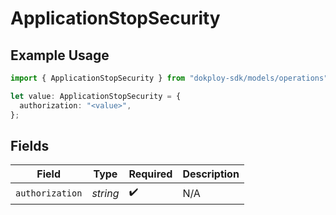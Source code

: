# ApplicationStopSecurity

## Example Usage

```typescript
import { ApplicationStopSecurity } from "dokploy-sdk/models/operations";

let value: ApplicationStopSecurity = {
  authorization: "<value>",
};
```

## Fields

| Field              | Type               | Required           | Description        |
| ------------------ | ------------------ | ------------------ | ------------------ |
| `authorization`    | *string*           | :heavy_check_mark: | N/A                |